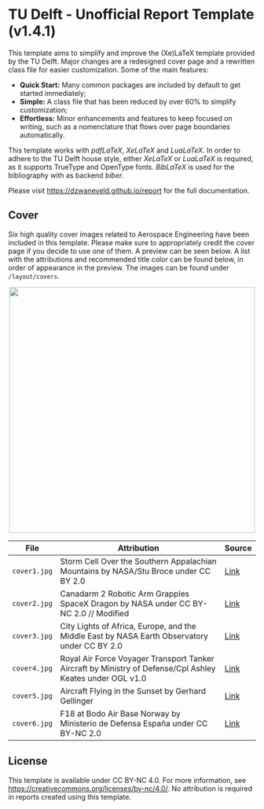 # TU Delft - Unofficial Report Template (v1.4.1)

This template aims to simplify and improve the (Xe)LaTeX template provided by the TU Delft. Major changes are a redesigned cover page and a rewritten class file for easier customization. Some of the main features:

* **Quick Start:** Many common packages are included by default to get started immediately;
* **Simple:** A class file that has been reduced by over 60% to simplify customization;
* **Effortless:** Minor enhancements and features to keep focused on writing, such as a nomenclature that flows over page boundaries automatically.

This template works with _pdfLaTeX_, _XeLaTeX_ and _LuaLaTeX_. In order to adhere to the TU Delft house style, either _XeLaTeX_ or _LuaLaTeX_ is required, as it supports TrueType and OpenType fonts. _BibLaTeX_ is used for the bibliography with as backend _biber_.

Please visit https://dzwaneveld.github.io/report for the full documentation.

## Cover

Six high quality cover images related to Aerospace Engineering have been included in this template. Please make sure to appropriately credit the cover page if you decide to use one of them. A preview can be seen below. A list with the attributions and recommended title color can be found below, in order of appearance in the preview. The images can be found under `/layout/covers`.

<p align="center">
  <img align="centre"  src="https://github.com/dzwaneveld/TU-Delft-Unofficial-Report-Template/blob/master/figures/covers.jpg" alt="" width="500" />
</p>

| File | Attribution | Source |
|------|---------|------|
| `cover1.jpg` | Storm Cell Over the Southern Appalachian Mountains by NASA/Stu Broce under CC BY 2.0 | [Link](https://www.flickr.com/photos/gsfc/14279896838) |
| `cover2.jpg` | Canadarm 2 Robotic Arm Grapples SpaceX Dragon by NASA under CC BY-NC 2.0 // Modified | [Link](https://www.flickr.com/photos/nasa2explore/26298228022) |
| `cover3.jpg` | City Lights of Africa, Europe, and the Middle East by NASA Earth Observatory under CC BY 2.0 | [Link](https://www.flickr.com/photos/gsfc/8247962102) |
| `cover4.jpg` | Royal Air Force Voyager Transport Tanker Aircraft by Ministry of Defense/Cpl Ashley Keates under OGL v1.0 | [Link](https://commons.wikimedia.org/wiki/File:Royal_Air_Force_Voyager_at_Mount_Pleasant.jpg) |
| `cover5.jpg` | Aircraft Flying in the Sunset by Gerhard Gellinger | [Link](https://pixabay.com/photos/travel-flying-aircraft-sky-sunset-1756152/) |
| `cover6.jpg` | F18 at Bodo Air Base Norway by Ministerio de Defensa España under CC BY-NC 2.0 | [Link](https://www.flickr.com/photos/ejercitoaire/45748097871/) |

## License

This template is available under CC BY-NC 4.0. For more information, see https://creativecommons.org/licenses/by-nc/4.0/. No attribution is required in reports created using this template.
